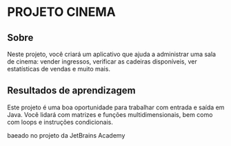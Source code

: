 # PROJETO CINEMA

## Sobre
Neste projeto, você criará um aplicativo que ajuda a administrar uma sala de cinema: vender ingressos, verificar as cadeiras disponíveis, ver estatísticas de vendas e muito mais.

## Resultados de aprendizagem
Este projeto é uma boa oportunidade para trabalhar com entrada e saída em Java. Você lidará com matrizes e funções multidimensionais, bem como com loops e instruções condicionais.




baeado no projeto da JetBrains Academy